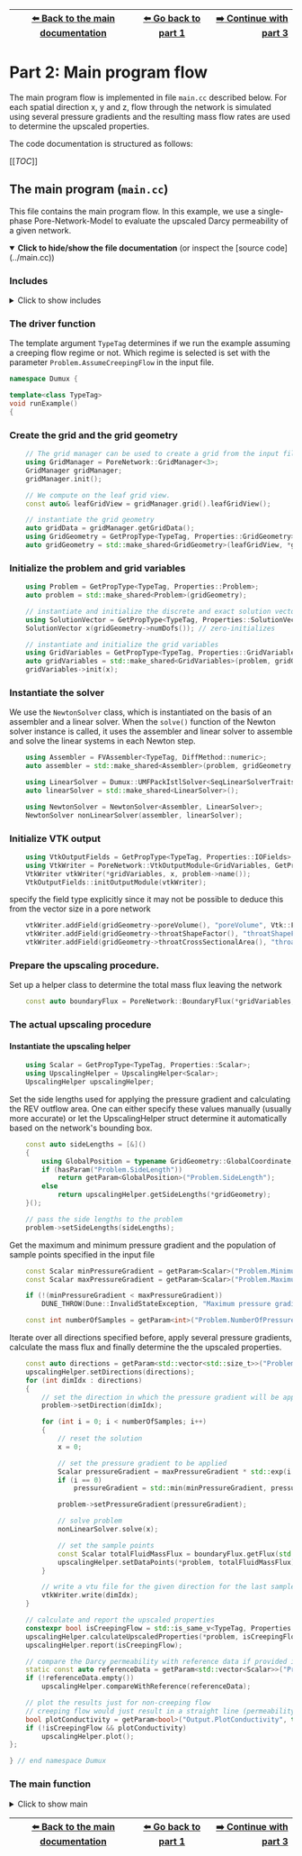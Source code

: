 <!-- Important: This file has been automatically generated by generate_example_docs.py. Do not edit this file directly! -->


| [:arrow_left: Back to the main documentation](../README.md) | [:arrow_left: Go back to part 1](problem.md) | [:arrow_right: Continue with part 3](upscalinghelper.md) |
|---|---|---:|

# Part 2: Main program flow

The main program flow is implemented in file `main.cc` described below.
For each spatial direction x, y and z, flow through the network is simulated using several pressure gradients and the resulting mass flow rates
are used to determine the upscaled properties.

The code documentation is structured as follows:

[[_TOC_]]


## The main program (`main.cc`)
This file contains the main program flow. In this example, we use a single-phase
Pore-Network-Model to evaluate the upscaled Darcy permeability of a given network.

<details open>
<summary><b>Click to hide/show the file documentation</b> (or inspect the [source code](../main.cc))</summary>

### Includes
<details><summary> Click to show includes</summary>

```cpp
#include <config.h>

#include <iostream>

#include <algorithm>

#include <dune/common/float_cmp.hh> // for floating point comparison
#include <dune/common/exceptions.hh>

#include <dumux/common/properties.hh> // for GetPropType
#include <dumux/common/parameters.hh> // for getParam
#include <dumux/common/initialize.hh>

#include <dumux/linear/istlsolvers.hh>
#include <dumux/linear/linearsolvertraits.hh>
#include <dumux/linear/linearalgebratraits.hh>
#include <dumux/linear/pdesolver.hh>
#include <dumux/nonlinear/newtonsolver.hh>
#include <dumux/assembly/fvassembler.hh>

#include <dumux/io/vtkoutputmodule.hh>
#include <dumux/porenetwork/common/pnmvtkoutputmodule.hh>

#include <dumux/io/grid/gridmanager_yasp.hh>
#include <dumux/io/grid/porenetwork/gridmanager.hh> // for pore-network grid
#include <dumux/porenetwork/common/boundaryflux.hh> // for getting the total mass flux leaving the network

#include "upscalinghelper.hh"
#include "properties.hh"
```

</details>

### The driver function

The template argument `TypeTag` determines if we run the example assuming
a creeping flow regime or not. Which regime is selected is set with the parameter
`Problem.AssumeCreepingFlow` in the input file.

```cpp
namespace Dumux {

template<class TypeTag>
void runExample()
{
```

### Create the grid and the grid geometry

```cpp
    // The grid manager can be used to create a grid from the input file
    using GridManager = PoreNetwork::GridManager<3>;
    GridManager gridManager;
    gridManager.init();

    // We compute on the leaf grid view.
    const auto& leafGridView = gridManager.grid().leafGridView();

    // instantiate the grid geometry
    auto gridData = gridManager.getGridData();
    using GridGeometry = GetPropType<TypeTag, Properties::GridGeometry>;
    auto gridGeometry = std::make_shared<GridGeometry>(leafGridView, *gridData);
```

### Initialize the problem and grid variables

```cpp
    using Problem = GetPropType<TypeTag, Properties::Problem>;
    auto problem = std::make_shared<Problem>(gridGeometry);

    // instantiate and initialize the discrete and exact solution vectors
    using SolutionVector = GetPropType<TypeTag, Properties::SolutionVector>;
    SolutionVector x(gridGeometry->numDofs()); // zero-initializes

    // instantiate and initialize the grid variables
    using GridVariables = GetPropType<TypeTag, Properties::GridVariables>;
    auto gridVariables = std::make_shared<GridVariables>(problem, gridGeometry);
    gridVariables->init(x);
```

### Instantiate the solver
We use the `NewtonSolver` class, which is instantiated on the basis
of an assembler and a linear solver. When the `solve()` function of the
Newton solver instance is called, it uses the assembler and
linear solver to assemble and solve the linear systems in each Newton step.

```cpp
    using Assembler = FVAssembler<TypeTag, DiffMethod::numeric>;
    auto assembler = std::make_shared<Assembler>(problem, gridGeometry, gridVariables);

    using LinearSolver = Dumux::UMFPackIstlSolver<SeqLinearSolverTraits, LinearAlgebraTraitsFromAssembler<Assembler>>;
    auto linearSolver = std::make_shared<LinearSolver>();

    using NewtonSolver = NewtonSolver<Assembler, LinearSolver>;
    NewtonSolver nonLinearSolver(assembler, linearSolver);
```

### Initialize VTK output

```cpp
    using VtkOutputFields = GetPropType<TypeTag, Properties::IOFields>;
    using VtkWriter = PoreNetwork::VtkOutputModule<GridVariables, GetPropType<TypeTag, Properties::FluxVariables>, SolutionVector>;
    VtkWriter vtkWriter(*gridVariables, x, problem->name());
    VtkOutputFields::initOutputModule(vtkWriter);
```

specify the field type explicitly since it may not be possible
to deduce this from the vector size in a pore network

```cpp
    vtkWriter.addField(gridGeometry->poreVolume(), "poreVolume", Vtk::FieldType::vertex);
    vtkWriter.addField(gridGeometry->throatShapeFactor(), "throatShapeFactor", Vtk::FieldType::element);
    vtkWriter.addField(gridGeometry->throatCrossSectionalArea(), "throatCrossSectionalArea", Vtk::FieldType::element);
```

### Prepare the upscaling procedure.
Set up a helper class to determine the total mass flux leaving the network

```cpp
    const auto boundaryFlux = PoreNetwork::BoundaryFlux(*gridVariables, assembler->localResidual(), x);
```

### The actual upscaling procedure
#### Instantiate the upscaling helper

```cpp
    using Scalar = GetPropType<TypeTag, Properties::Scalar>;
    using UpscalingHelper = UpscalingHelper<Scalar>;
    UpscalingHelper upscalingHelper;
```

Set the side lengths used for applying the pressure gradient and calculating the REV outflow area.
One can either specify these values manually (usually more accurate) or let the UpscalingHelper struct
determine it automatically based on the network's bounding box.

```cpp
    const auto sideLengths = [&]()
    {
        using GlobalPosition = typename GridGeometry::GlobalCoordinate;
        if (hasParam("Problem.SideLength"))
            return getParam<GlobalPosition>("Problem.SideLength");
        else
            return upscalingHelper.getSideLengths(*gridGeometry);
    }();

    // pass the side lengths to the problem
    problem->setSideLengths(sideLengths);
```

Get the maximum and minimum pressure gradient and the population of sample points specified in the input file

```cpp
    const Scalar minPressureGradient = getParam<Scalar>("Problem.MinimumPressureGradient", 1e1);
    const Scalar maxPressureGradient = getParam<Scalar>("Problem.MaximumPressureGradient", 1e10);

    if (!(minPressureGradient < maxPressureGradient))
        DUNE_THROW(Dune::InvalidStateException, "Maximum pressure gradient must be greater than minimum pressure gradient");

    const int numberOfSamples = getParam<int>("Problem.NumberOfPressureGradients", 1);
```

Iterate over all directions specified before, apply several pressure gradients, calculate the mass flux
and finally determine the the upscaled properties.

```cpp
    const auto directions = getParam<std::vector<std::size_t>>("Problem.Directions", std::vector<std::size_t>{0, 1, 2});
    upscalingHelper.setDirections(directions);
    for (int dimIdx : directions)
    {
        // set the direction in which the pressure gradient will be applied
        problem->setDirection(dimIdx);

        for (int i = 0; i < numberOfSamples; i++)
        {
            // reset the solution
            x = 0;

            // set the pressure gradient to be applied
            Scalar pressureGradient = maxPressureGradient * std::exp(i + 1 - numberOfSamples);
            if (i == 0)
                pressureGradient = std::min(minPressureGradient, pressureGradient);

            problem->setPressureGradient(pressureGradient);

            // solve problem
            nonLinearSolver.solve(x);

            // set the sample points
            const Scalar totalFluidMassFlux = boundaryFlux.getFlux(std::vector<int>{ problem->outletPoreLabel() })[0];
            upscalingHelper.setDataPoints(*problem, totalFluidMassFlux);
        }

        // write a vtu file for the given direction for the last sample
        vtkWriter.write(dimIdx);
    }

    // calculate and report the upscaled properties
    constexpr bool isCreepingFlow = std::is_same_v<TypeTag, Properties::TTag::PNMUpscalingCreepingFlow>;
    upscalingHelper.calculateUpscaledProperties(*problem, isCreepingFlow);
    upscalingHelper.report(isCreepingFlow);

    // compare the Darcy permeability with reference data if provided in input file and report in case of inconsistency
    static const auto referenceData = getParam<std::vector<Scalar>>("Problem.ReferencePermeability", std::vector<Scalar>{});
    if (!referenceData.empty())
        upscalingHelper.compareWithReference(referenceData);

    // plot the results just for non-creeping flow
    // creeping flow would just result in a straight line (permeability is independent of the pressure gradient)
    bool plotConductivity = getParam<bool>("Output.PlotConductivity", true);
    if (!isCreepingFlow && plotConductivity)
        upscalingHelper.plot();
};

} // end namespace Dumux
```

### The main function
<details><summary> Click to show main</summary>

```cpp
int main(int argc, char** argv)
{
    using namespace Dumux;

    // Initialize MPI+X environment
    Dumux::initialize(argc, argv);

    // We parse the command line arguments.
    Parameters::init(argc, argv);

    // Convenience alias for the type tag of the problem.
    using CreepingFlowTypeTag = Properties::TTag::PNMUpscalingCreepingFlow;
    using NonCreepingFlowTypeTag = Properties::TTag::PNMUpscalingNonCreepingFlow;
    // // [[/codeblock]]

    // user decides whether creeping flow or non-creeping flow should be run
    if (getParam<bool>("Problem.AssumeCreepingFlow", false))
        runExample<CreepingFlowTypeTag>();
    else
        runExample<NonCreepingFlowTypeTag>();

    // program end, return with 0 exit code (success)
    return 0;
}
```

</details>

</details>


| [:arrow_left: Back to the main documentation](../README.md) | [:arrow_left: Go back to part 1](problem.md) | [:arrow_right: Continue with part 3](upscalinghelper.md) |
|---|---|---:|

